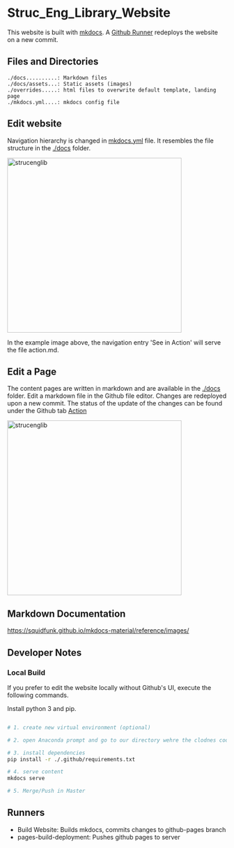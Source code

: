 
# Struc_Eng_Library_Website

This website is built with [mkdocs](https://www.mkdocs.org/). A [Github Runner](https://github.com/StrucEng-Library-kfmresearch/strucenglib-website/actions/workflows/deploy.yml) redeploys the website on a new commit.


## Files and Directories
```
./docs..........: Markdown files
./docs/assets...: Static assets (images)
./overrides.....: html files to overwrite default template, landing page
./mkdocs.yml....: mkdocs config file
```

## Edit website 
Navigation hierarchy is changed in [mkdocs.yml](mkdocs.yml) file. It resembles the file structure in the [./docs](./docs) folder.  

<p align="left">
<img src="https://user-images.githubusercontent.com/2311941/196964646-1871193b-8af9-4129-94d0-f02bd015379e.png" alt="strucenglib" width="400"/>
</p>

In the example image above, the navigation entry 'See in Action' will serve the file action.md.

## Edit a Page
The content pages are written in markdown and are available in the [./docs](./docs) folder.
Edit a markdown file in the Github file editor. Changes are redeployed upon a new commit. The status of the update of the changes can be found under the Github tab [Action](https://github.com/StrucEng-Library-kfmresearch/strucenglib-website/actions)



<p align="left">
<img src="https://user-images.githubusercontent.com/2311941/196965370-33f40404-eb83-4015-a1c6-c1cc770aa6ff.png" alt="strucenglib" width="400"/>
</p>


## Markdown Documentation
https://squidfunk.github.io/mkdocs-material/reference/images/


## Developer Notes
### Local Build
If you prefer to edit the website locally without Github's UI, execute the following commands.

Install python 3 and pip.

```sh

# 1. create new virtual environment (optional)

# 2. open Anaconda prompt and go to our directory wehre the clodnes code from the strucenglib-website is saved (use command cd)

# 3. install dependencies
pip install -r ./.github/requirements.txt

# 4. serve content
mkdocs serve

# 5. Merge/Push in Master

```

## Runners
- Build Website: Builds mkdocs, commits changes to github-pages branch
- pages-build-deployment: Pushes github pages to server
